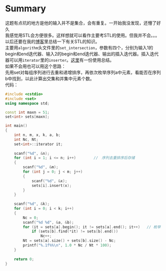 # Summary
这题有点坑的地方是他的输入并不是集合，会有重复。一开始我没发现，还懵了好久  
我感觉用STL会方便很多。这样想就可以看作主要考STL的使用。但我并不会。。。以后还要在我的[博客](https://www.yucongsplayground.top)里总结一下有关STL的知识。  
主要用`algorithm`头文件里的`set_intersection`，参数有四个，分别为输入1的begin和end迭代器、输入2的begin和end迭代器、输出的插入迭代器。插入迭代器可以用`iterator`里的`inserter`。[这里](https://blog.csdn.net/zangker/article/details/22984803)有一份使用总结。  
如果不会用也可以用这个思路：  
先用set对每组序列进行去重和递增排序，再依次枚举序列a中元素，看能否在序列b中找到，以此计算出交集和并集中元素个数。  
代码：  

```c++
#include <cstdio>
#include <set>
using namespace std;

const int maxn = 51;
set<int> sets[maxn];

int main()
{
	int n, m, x, k, a, b;
	int Nc, Nt;
	set<int>::iterator it;
	
	scanf("%d", &n);
	for (int i = 1; i <= n; i++)        //　序列去重排序后存储
	{
		scanf("%d", &m);
		for (int j = 0; j < m; j++)
		{
			scanf("%d", &x);
			sets[i].insert(x);
		}
	}
	
	scanf("%d", &k);
	for (int i = 0; i < k; i++)
	{
		Nc = 0;
		scanf("%d %d", &a, &b);
		for (it = sets[a].begin(); it != sets[a].end(); it++)   // 枚举a中元素，在b中查找
			if (sets[b].find(*it) != sets[b].end())
				Nc++;
		Nt = sets[a].size() + sets[b].size() - Nc;
		printf("%.1f%%\n", 1.0 * Nc / Nt * 100);
	}
	
	return 0;
}
```